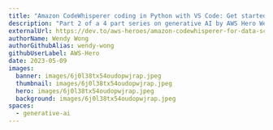 ```yaml
---
title: "Amazon CodeWhisperer coding in Python with VS Code: Get started with generative AI on AWS - Part 2"
description: "Part 2 of a 4 part series on generative AI by AWS Hero Wendy Wong."
externalUrl: https://dev.to/aws-heroes/amazon-codewhisperer-for-data-science-and-analytics-get-started-with-generative-ai-on-aws-part-2-5e66
authorName: Wendy Wong
authorGithubAlias: wendy-wong
githubUserLabel: AWS-Hero
date: 2023-05-09
images:
  banner: images/6j0l38tx54oudopwjrap.jpeg
  thumbnail: images/6j0l38tx54oudopwjrap.jpeg
  hero: images/6j0l38tx54oudopwjrap.jpeg
  background: images/6j0l38tx54oudopwjrap.jpeg
spaces:
  - generative-ai
---
```

